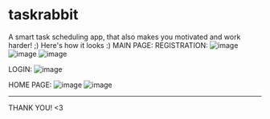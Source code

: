 # taskrabbit
A smart task scheduling app, that also makes you motivated and work harder! ;)
Here's how it looks :)
MAIN PAGE:
REGISTRATION:
![image](https://github.com/user-attachments/assets/1d261271-9a5b-4236-a875-fd91d8797952)
![image](https://github.com/user-attachments/assets/aad58be6-2f1f-43c9-8450-0fdf6da8b129)
![image](https://github.com/user-attachments/assets/6e85e795-d395-4d00-96b1-fa1f2be7e913)

LOGIN:
![image](https://github.com/user-attachments/assets/606d5685-f6cf-4553-ba65-8efe2015c997)

HOME PAGE:
![image](https://github.com/user-attachments/assets/f7859a74-e05e-48dc-9145-720299d9b34c)
![image](https://github.com/user-attachments/assets/8a17b4ee-9db0-4075-8d52-0223005ce655)


--------------
THANK YOU! <3



